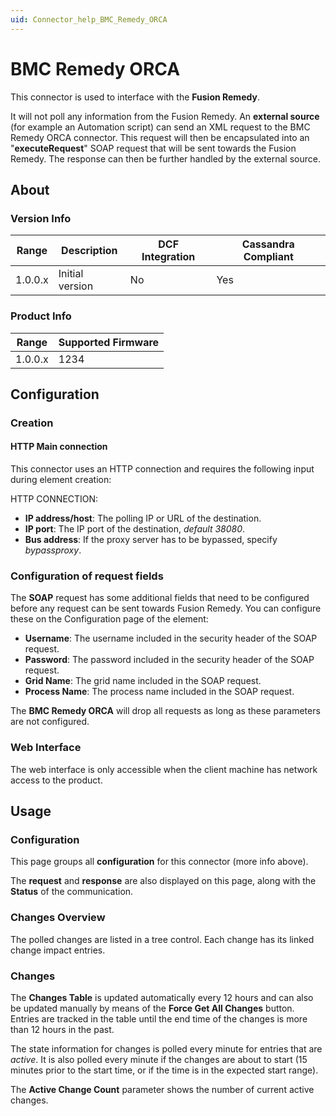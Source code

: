 ```yaml
---
uid: Connector_help_BMC_Remedy_ORCA
---
```


# BMC Remedy ORCA

This connector is used to interface with the **Fusion Remedy**.

It will not poll any information from the Fusion Remedy. An **external source** (for example an Automation script) can send an XML request to the BMC Remedy ORCA connector. This request will then be encapsulated into an "**executeRequest**" SOAP request that will be sent towards the Fusion Remedy. The response can then be further handled by the external source.

## About

### Version Info

| **Range** | **Description** | **DCF Integration** | **Cassandra Compliant** |
|-----------|-----------------|---------------------|-------------------------|
| 1.0.0.x   | Initial version | No                  | Yes                     |

### Product Info

| Range     | Supported Firmware     |
|-----------|------------------------|
| 1.0.0.x   | 1234                   |

## Configuration

### Creation

#### HTTP Main connection

This connector uses an HTTP connection and requires the following input during element creation:

HTTP CONNECTION:

- **IP address/host**: The polling IP or URL of the destination.
- **IP port**: The IP port of the destination, *default 38080*.
- **Bus address**: If the proxy server has to be bypassed, specify *bypassproxy*.

### Configuration of request fields

The **SOAP** request has some additional fields that need to be configured before any request can be sent towards Fusion Remedy. You can configure these on the Configuration page of the element:

- **Username**: The username included in the security header of the SOAP request.
- **Password**: The password included in the security header of the SOAP request.
- **Grid Name**: The grid name included in the SOAP request.
- **Process Name**: The process name included in the SOAP request.

The **BMC Remedy ORCA** will drop all requests as long as these parameters are not configured.

### Web Interface

The web interface is only accessible when the client machine has network access to the product.

## Usage

### Configuration

This page groups all **configuration** for this connector (more info above).

The **request** and **response** are also displayed on this page, along with the **Status** of the communication.

### Changes Overview

The polled changes are listed in a tree control. Each change has its linked change impact entries.

### Changes

The **Changes Table** is updated automatically every 12 hours and can also be updated manually by means of the **Force Get All Changes** button. Entries are tracked in the table until the end time of the changes is more than 12 hours in the past.

The state information for changes is polled every minute for entries that are *active*. It is also polled every minute if the changes are about to start (15 minutes prior to the start time, or if the time is in the expected start range).

The **Active Change Count** parameter shows the number of current active changes.
